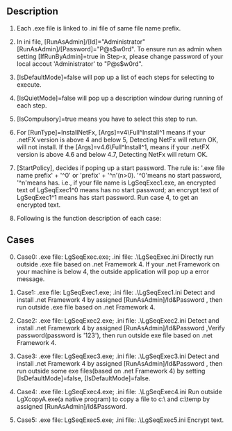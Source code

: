 ## Description

1. Each .exe file is linked to .ini file of same file name prefix. 

2. In ini file, [RunAsAdmin]/[Id]="Administrator"  [RunAsAdmin]/[Password]="P@s$w0rd". 
To ensure run as admin when setting [IfRunByAdmin]=true in Step-x, please change  password of your local accout 'Administrator' to  "P@s$w0rd".

3. [IsDefaultMode]=false will pop up a list of each steps for selecting to execute.

4. [IsQuietMode]=false will pop up a description window during running of each step.

5. [IsCompulsory]=true means you have to select this step to run. 

6. For [RunType]=InstallNetFx, [Args]=v4\Full^Install^1 means if your .netFX version is above 4 and below 5, Detecting NetFx will return OK, will not install. 
   If the  [Args]=v4.6\Full^Install^1, means if your .netFX version is above 4.6 and below 4.7, Detecting NetFx will return OK.

7. [StartPolicy], decides if poping up a start password. The rule is: '.exe file name prefix' + '^0' or 'prefix' + '^n'(n>0). '^0'means no start password, '^n'means has.
   i.e., if your file name is LgSeqExec1.exe, an encrypted text of LgSeqExec1^0 means has no start password; an encrypt text of LgSeqExec1^1 means has start password.
   Run case 4, to get an encrypted text.
 
8. Following is the function description of each case:

## Cases
0. Case0: .exe file: LgSeqExec.exe; .ini file: .\LgSeqExec.ini
	Directly run outside .exe file based on .net Framework 4. If your .net Framework on your machine is below 4, the outside application will pop up a error message.

1. Case1: .exe file: LgSeqExec1.exe; .ini file: .\LgSeqExec1.ini
	Detect and install .net Framework 4 by assigned [RunAsAdmin]/Id&Password , then run outside .exe file based on .net Framework 4. 

2. Case2: .exe file: LgSeqExec2.exe; .ini file: .\LgSeqExec2.ini 
	Detect and install .net Framework 4 by assigned [RunAsAdmin]/Id&Password ,Verify password(password is '123'), then run outside exe file based on .net Framework 4. 

3. Case3: .exe file: LgSeqExec3.exe; .ini file: .\LgSeqExec3.ini 
	Detect and install .net Framework 4 by assigned [RunAsAdmin]/Id&Password , then run outside some exe files(based on .net Framework 4) by setting [IsDefaultMode]=false, [IsDefaultMode]=false.
	
4. Case4: .exe file: LgSeqExec4.exe; .ini file: .\LgSeqExec4.ini 
	Run outside LgXcopyA.exe(a native program) to copy a file to c:\ and c:\temp by assigned [RunAsAdmin]/Id&Password.  

5. Case5: .exe file: LgSeqExec5.exe; .ini file: .\LgSeqExec5.ini 
	Encrypt text.
